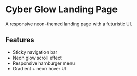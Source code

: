# Cyber Glow Landing Page

A responsive neon-themed landing page with a futuristic UI.

## Features
- Sticky navigation bar
- Neon glow scroll effect
- Responsive hamburger menu
- Gradient + neon hover UI

